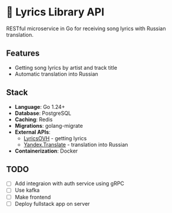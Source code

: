 # 🎵 Lyrics Library API

RESTful microservice in Go for receiving song lyrics with Russian translation.

## Features
- Getting song lyrics by artist and track title
- Automatic translation into Russian

## Stack
- **Language**: Go 1.24+
- **Database**: PostgreSQL
- **Caching**: Redis
- **Migrations**: golang-migrate
- **External APIs**:
  - [LyricsOVH](https://lyricsovh.docs.apiary.io/#reference) - getting lyrics
  - [Yandex.Translate](https://yandex.cloud/ru/docs/translate/quickstart) - translation into Russian
- **Containerization**: Docker
  
## TODO  
- [ ] Add integraion with auth service using gRPC  
- [ ] Use kafka
- [ ] Make frontend
- [ ] Deploy fullstack app on server
